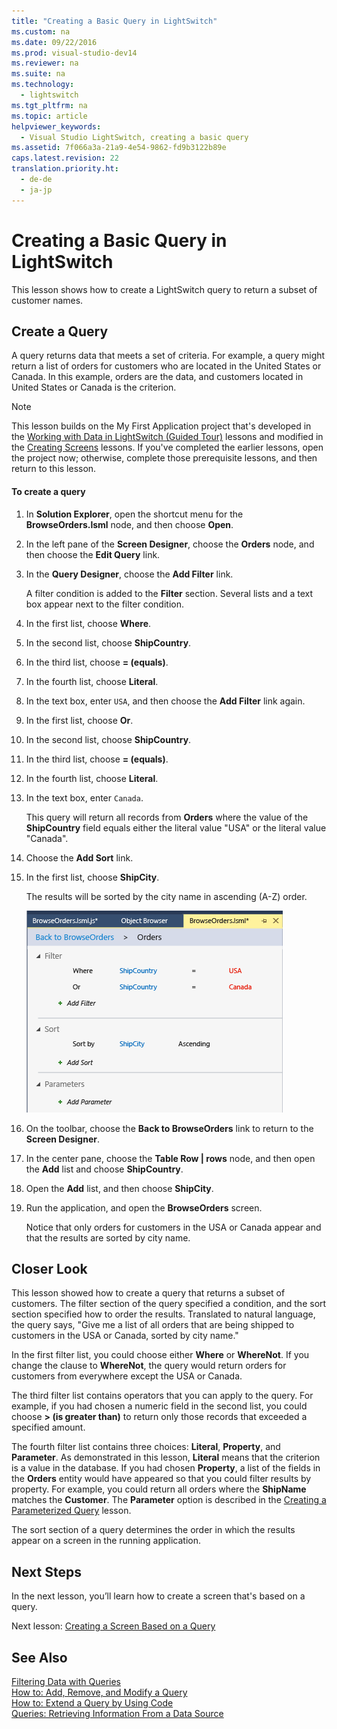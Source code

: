 ```yaml
---
title: "Creating a Basic Query in LightSwitch"
ms.custom: na
ms.date: 09/22/2016
ms.prod: visual-studio-dev14
ms.reviewer: na
ms.suite: na
ms.technology: 
  - lightswitch
ms.tgt_pltfrm: na
ms.topic: article
helpviewer_keywords: 
  - Visual Studio LightSwitch, creating a basic query
ms.assetid: 7f066a3a-21a9-4e54-9862-fd9b3122b89e
caps.latest.revision: 22
translation.priority.ht: 
  - de-de
  - ja-jp
---
```

# Creating a Basic Query in LightSwitch
This lesson shows how to create a LightSwitch query to return a subset of customer names.  
  
## Create a Query  
 A query returns data that meets a set of criteria. For example, a query might return a list of orders for customers who are located in the United States or Canada. In this example, orders are the data, and customers located in United States or Canada is the criterion.  
  
> [!NOTE]
>  This lesson builds on the My First Application project that's developed in the [Working with Data in LightSwitch (Guided Tour)](../vs140/working-with-data-in-lightswitch.md) lessons and modified in the [Creating Screens](../vs140/creating-screens-in-lightswitch.md) lessons. If you've completed the earlier lessons, open the project now; otherwise, complete those prerequisite lessons, and then return to this lesson.  
  
#### To create a query  
  
1.  In **Solution Explorer**, open the shortcut menu for the **BrowseOrders.lsml** node, and then choose **Open**.  
  
2.  In the left pane of the **Screen Designer**, choose the **Orders** node, and then choose the **Edit Query** link.  
  
3.  In the **Query Designer**, choose the **Add Filter** link.  
  
     A filter condition is added to the **Filter** section. Several lists and a text box appear next to the filter condition.  
  
4.  In the first list, choose **Where**.  
  
5.  In the second list, choose **ShipCountry**.  
  
6.  In the third list, choose **= (equals)**.  
  
7.  In the fourth list, choose **Literal**.  
  
8.  In the text box, enter `USA`, and then choose the **Add Filter** link again.  
  
9. In the first list, choose **Or**.  
  
10. In the second list, choose **ShipCountry**.  
  
11. In the third list, choose **= (equals)**.  
  
12. In the fourth list, choose **Literal**.  
  
13. In the text box, enter `Canada`.  
  
     This query will return all records from **Orders** where the value of the **ShipCountry** field equals either the literal value "USA" or the literal value "Canada".  
  
14. Choose the **Add Sort** link.  
  
15. In the first list, choose **ShipCity**.  
  
     The results will be sorted by the city name in ascending (A-Z) order.  
  
     ![The BrowseOrders query](../vs140/media/ls_tour28.PNG "LS_Tour28")  
  
16. On the toolbar, choose the **Back to BrowseOrders** link to return to the **Screen Designer**.  
  
17. In the center pane, choose the **Table Row &#124; rows** node, and then open the **Add** list and choose **ShipCountry**.  
  
18. Open the **Add** list, and then choose **ShipCity**.  
  
19. Run the application, and open the **BrowseOrders** screen.  
  
     Notice that only orders for customers in the USA or Canada appear and that the results are sorted by city name.  
  
## Closer Look  
 This lesson showed how to create a query that returns a subset of customers. The filter section of the query specified a condition, and the sort section specified how to order the results. Translated to natural language, the query says, "Give me a list of all orders that are being shipped to customers in the USA or Canada, sorted by city name."  
  
 In the first filter list, you could choose either **Where** or **WhereNot**. If you change the clause to **WhereNot**, the query would return orders for customers from everywhere except the USA or Canada.  
  
 The third filter list contains operators that you can apply to the query. For example, if you had chosen a numeric field in the second list, you could choose **> (is greater than)** to return only those records that exceeded a specified amount.  
  
 The fourth filter list contains three choices: **Literal**, **Property**, and **Parameter**. As demonstrated in this lesson, **Literal** means that the criterion is a value in the database. If you had chosen **Property**, a list of the fields in the **Orders** entity would have appeared so that you could filter results by property. For example, you could return all orders where the **ShipName** matches the **Customer**. The **Parameter** option is described in the [Creating a Parameterized Query](../vs140/creating-a-parameterized-query-in-lightswitch.md) lesson.  
  
 The sort section of a query determines the order in which the results appear on a screen in the running application.  
  
## Next Steps  
 In the next lesson, you’ll learn how to create a screen that's based on a query.  
  
 Next lesson: [Creating a Screen Based on a Query](../vs140/creating-a-lightswitch-screen-based-on-a-query.md)  
  
## See Also  
 [Filtering Data with Queries](../vs140/filtering-data-with-queries-in-lightswitch.md)   
 [How to: Add, Remove, and Modify a Query](../vs140/how-to--add--remove--and-modify-a-query.md)   
 [How to: Extend a Query by Using Code](../vs140/how-to--extend-a-query-by-using-code.md)   
 [Queries: Retrieving Information From a Data Source](../vs140/queries--retrieving-information-from-a-data-source.md)